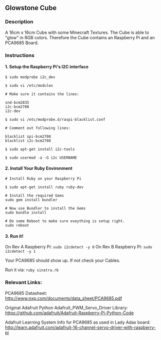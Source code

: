 ## Glowstone Cube ##

### Description ###
A 16cm x 16cm Cube with some Minecraft Textures. The Cube is able to "glow" in RGB colors.
Therefore the Cube contains an Raspberry Pi and an PCA9685 Board.


### Instructions ###

#### 1. Setup the Raspberry Pi's I2C interface ####

``$ sudo modprobe i2c_dev``

``$ sudo vi /etc/modules``

```
# Make sure it contains the lines:

snd-bcm2835
i2c-bcm2708
i2c-dev
```

``$ sudo vi /etc/modprobe.d/raspi-blacklist.conf ``

```
# Comment out following lines:

blacklist spi-bcm2708
blacklist i2c-bcm2708
```

``$ sudo apt-get install i2c-tools``

``$ sudo usermod -a -G i2c USERNAME``

#### 2. Install Your Ruby Environment ####

```
# Install Ruby on your Raspberry Pi

$ sudo apt-get install ruby ruby-dev
```

```
# Install the required Gems
sudo gem install bundler

# Now use Bundler to install the Gems
sudo bundle install
```

```
# Do some Reboot to make sure eveything is setup right.
sudo reboot
```

#### 3. Run it! ####

On Rev A Raspberry Pi: 
`sudo i2cdetect -y 0`
On Rev B Raspberry Pi:
`sudo i2cdetect -y 1`

Your PCA9685 should show up. If not check your Cables.


Run it via:
`ruby sinatra.rb`

### Relevant Links: ###

PCA9685 Datasheet:
http://www.nxp.com/documents/data_sheet/PCA9685.pdf

Original Adafruit Python Adafruit_PWM_Servo_Driver Library:
https://github.com/adafruit/Adafruit-Raspberry-Pi-Python-Code

Adafruit Learning System Info for PCA9685 as used in Lady Adas board:
http://learn.adafruit.com/adafruit-16-channel-servo-driver-with-raspberry-pi

